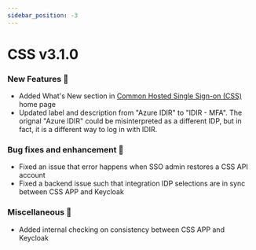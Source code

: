 ```yaml
---
sidebar_position: -3
---
```


# CSS v3.1.0

### New Features 🎉

- Added What's New section in [Common Hosted Single Sign-on (CSS)](https://sso-requests.apps.gold.devops.gov.bc.ca/) home page
- Updated label and description from "Azure IDIR" to "IDIR - MFA". The orignal "Azure IDIR" could be misinterpreted as a different IDP, but in fact, it is a different way to log in with IDIR.

### Bug fixes and enhancement 🐛

- Fixed an issue that error happens when SSO admin restores a CSS API account
- Fixed a backend issue such that integration IDP selections are in sync between CSS APP and Keycloak

### Miscellaneous 🧩

- Added internal checking on consistency between CSS APP and Keycloak

